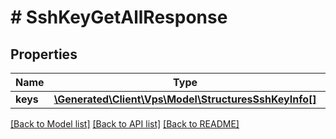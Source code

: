 # # SshKeyGetAllResponse

## Properties

Name | Type | Description | Notes
------------ | ------------- | ------------- | -------------
**keys** | [**\Generated\Client\Vps\Model\StructuresSshKeyInfo[]**](StructuresSshKeyInfo.md) |  | [optional]

[[Back to Model list]](../../README.md#models) [[Back to API list]](../../README.md#endpoints) [[Back to README]](../../README.md)
